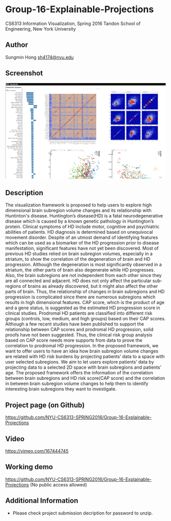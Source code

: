 # Group-16-Explainable-Projections
CS6313 Information Visualization, Spring 2016
Tandon School of Engineering, New York University

## Author

Sungmin Hong sh4174@nyu.edu

## Screenshot 

![Alt text](/InfoVisFinal.png?raw=true "Screenshot")

## Description

The visualization framework is proposed to help users to explore high dimensional brain subregion volume changes and its relationship with Huntinton's disease.
Huntington’s disease(HD) is a fatal neurodegenerative disease which is caused by a known 
genetic pathology in Huntington’s protein. Clinical symptoms of HD include motor, cognitive 
and psychiatric abilities of patients. HD diagnosis is determined based on unequivocal 
movement disorder. Despite of an utmost demand of identifying features which can be used 
as a biomarker of the HD progression prior to disease manifestation, significant features 
have not yet been discovered. Most of previous HD studies relied on brain sub­region 
volumes, especially in a striatum, to show the correlation of the degeneration of brain and 
HD progression. Although the degeneration is most significantly observed in a striatum, the 
other parts of brain also degenerate while HD progresses. Also, the brain sub­regions are 
not independent from each other since they are all connected and adjacent. HD does not 
only affect the particular sub­regions of brains as already discovered, but it might also affect 
the other parts of brain. Thus, the relationship of changes in brain sub­regions and HD 
progression is complicated since there are numerous sub­regions which results in high 
dimensional features. CAP score, which is the product of age and a gene status, is suggested 
as the estimated HD progression score in clinical studies. Prodromal HD patients are classified 
into different risk groups (controls, low, medium, and high groups) based on their CAP scores. 
Although a few recent studies have been published to support the relationship between CAP 
scores and prodromal HD progression, solid proofs have not been suggested. Thus, the clinical 
risk group analysis based on CAP score needs more supports from data to prove the correlation 
to prodromal HD progression. 
 In the proposed framework, we want to offer users to have an idea how brain subregion volume 
changes are related with HD risk burdens by projecting patients’ data to a space with user 
selected subregions. We aim to let users explore patients’ data by projecting data to a selected 
2D space with brain subregions and patients’ age. The proposed framework offers the 
information of the correlation between brain subregions and HD risk score(CAP score) and the 
correlation in between brain subregion volume changes to help them to identify interesting brain 
subregions they want to investigate. 


## Project page (on Github) 
https://github.com/NYU-CS6313-SPRING2016/Group-16-Explainable-Projections

## Video
https://vimeo.com/167444745 


## Working demo
https://github.com/NYU-CS6313-SPRING2016/Group-16-Explainable-Projections
(No public access allowed)


## Additional Information
- Please check project submission decription for password to unzip. 

